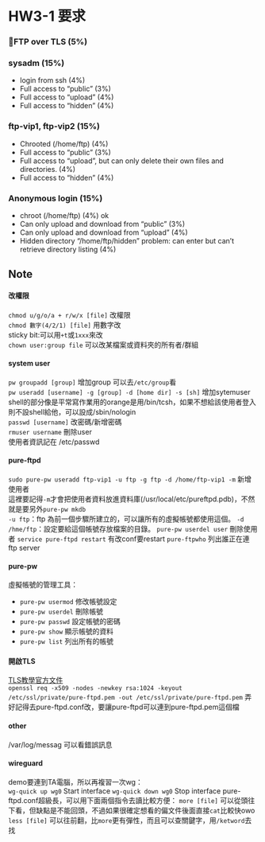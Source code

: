 # HW3-1 要求

### FTP over TLS (5%)
### sysadm (15%)  
* login from ssh (4%)  
* Full access to “public” (3%)  
* Full access to “upload” (4%)  
* Full access to “hidden” (4%)  

### ftp-vip1, ftp-vip2 (15%)  
* Chrooted (/home/ftp) (4%)  
* Full access to “public” (3%)  
* Full access to “upload”, but can only delete their own files and directories. (4%)  
* Full access to “hidden” (4%)  

### Anonymous login (15%)  
* chroot (/home/ftp) (4%)  ok
* Can only upload and download from “public” (3%)  
* Can only upload and download from “upload” (4%)  
* Hidden directory “/home/ftp/hidden” problem: can enter but can’t retrieve directory listing (4%)  

## Note
#### 改權限
`chmod u/g/o/a + r/w/x [file]` 改權限  
`chmod 數字(4/2/1) [file]` 用數字改  
sticky bit:可以用`+t`或`1xxx`來改  
`chown user:group file` 可以改某檔案或資料夾的所有者/群組  

#### system user
`pw groupadd [group]` 增加group 可以去`/etc/group`看  
`pw useradd [username] -g [group] -d [home dir] -s [sh]` 增加sytemuser  
shell的部分像是平常寫作業用的orange是用/bin/tcsh，如果不想給該使用者登入則不設shell給他，可以設成/sbin/nologin  
`passwd [username]` 改密碼/新增密碼  
`rmuser username`  刪除user  
使用者資訊記在 /etc/passwd   

#### pure-ftpd
`sudo pure-pw useradd ftp-vip1 -u ftp -g ftp -d /home/ftp-vip1 -m` 新增使用者   
這裡要記得`-m`才會把使用者資料放進資料庫(/usr/local/etc/pureftpd.pdb)，不然就是要另外`pure-pw mkdb`  
`-u ftp`：ftp 為前一個步驟所建立的，可以讓所有的虛擬帳號都使用這個。
`-d /hme/ftp`：設定要給這個帳號存放檔案的目錄。
`pure-pw userdel user` 刪除使用者
`service pure-ftpd restart` 有改conf要restart
`pure-ftpwho` 列出誰正在連ftp server

#### pure-pw
虛擬帳號的管理工具：
* `pure-pw usermod` 修改帳號設定
* `pure-pw userdel` 刪除帳號
* `pure-pw passwd` 設定帳號的密碼
* `pure-pw show` 顯示帳號的資料
* `pure-pw list` 列出所有的帳號

#### 開啟TLS
[TLS教學官方文件](http://pureftpd.sourceforge.net/README.TLS)  
`openssl req -x509 -nodes -newkey rsa:1024 -keyout /etc/ssl/private/pure-ftpd.pem -out /etc/ssl/private/pure-ftpd.pem`
弄好記得去pure-ftpd.conf改，要讓pure-ftpd可以連到pure-ftpd.pem這個檔  

#### other
 /var/log/messag 可以看錯誤訊息  



#### wireguard
demo要連到TA電腦，所以再複習一次wg：  
`wg-quick up wg0` Start interface 
`wg-quick down wg0` Stop interface
pure-ftpd.conf超級長，可以用下面兩個指令去讀比較方便：
`more [file]` 可以從頭往下看，但缺點是不能回頭，不過如果很確定想看的偏文件後面直接`cat`比較快owo
`less [file]` 可以往前翻，比`more`更有彈性，而且可以查關鍵字，用`/ketword`去找

